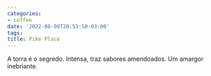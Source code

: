 ```yaml
---
categories:
- coffee
date: '2022-08-09T20:53:50-03:00'
tags:
title: Pike Place
---
```


A torra é o segredo. Intensa, traz sabores amendoados. Um amargor inebriante.
